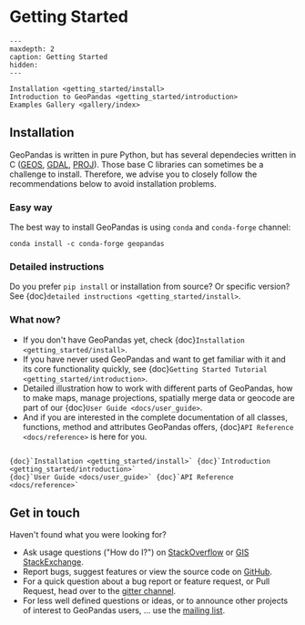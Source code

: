 # Getting Started

```{toctree}
---
maxdepth: 2
caption: Getting Started
hidden:
---

Installation <getting_started/install>
Introduction to GeoPandas <getting_started/introduction>
Examples Gallery <gallery/index>
```

## Installation

GeoPandas is written in pure Python, but has several dependecies written in C 
([GEOS](https://geos.osgeo.org), [GDAL](https://www.gdal.org/), [PROJ](https://proj.org/)).  Those base C libraries can sometimes be a challenge to 
install. Therefore, we advise you to closely follow the recommendations below to avoid 
installation problems.

### Easy way

The best way to install GeoPandas is using ``conda`` and ``conda-forge`` channel:

```
conda install -c conda-forge geopandas
```

### Detailed instructions

Do you prefer ``pip install`` or installation from source? Or specific version? See 
{doc}`detailed instructions <getting_started/install>`.

### What now?

- If you don't have GeoPandas yet, check {doc}`Installation <getting_started/install>`. 
- If you have never used GeoPandas and want to get familiar with it and its core 
  functionality quickly, see {doc}`Getting Started Tutorial <getting_started/introduction>`. 
- Detailed illustration how to work with different parts of GeoPandas, how to make maps,
  manage projections, spatially merge data or geocode are part of our 
  {doc}`User Guide <docs/user_guide>`. 
- And if you are interested in the complete 
  documentation of all classes, functions, method and attributes GeoPandas offers, 
  {doc}`API Reference <docs/reference>` is here for you.


```{container} button

{doc}`Installation <getting_started/install>` {doc}`Introduction <getting_started/introduction>`
{doc}`User Guide <docs/user_guide>` {doc}`API Reference <docs/reference>`
```

## Get in touch

Haven't found what you were looking for?

- Ask usage questions ("How do I?") on [StackOverflow](https://stackoverflow.com/questions/tagged/geopandas) or [GIS StackExchange](https://gis.stackexchange.com/questions/tagged/geopandas).
- Report bugs, suggest features or view the source code on [GitHub](https://github.com/geopandas/geopandas).
- For a quick question about a bug report or feature request, or Pull Request,
  head over to the [gitter channel](https://gitter.im/geopandas/geopandas).
- For less well defined questions or ideas, or to announce other projects of
  interest to GeoPandas users, ... use the [mailing list](https://groups.google.com/forum/#!forum/geopandas).


